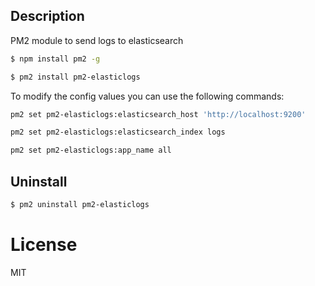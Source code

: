 ## Description

PM2 module to send logs to elasticsearch

```bash
$ npm install pm2 -g

$ pm2 install pm2-elasticlogs
```

To modify the config values you can use the following commands:

```bash
pm2 set pm2-elasticlogs:elasticsearch_host 'http://localhost:9200'
```

```bash
pm2 set pm2-elasticlogs:elasticsearch_index logs
```

```bash
pm2 set pm2-elasticlogs:app_name all
```

## Uninstall

```bash
$ pm2 uninstall pm2-elasticlogs
```

# License

MIT
